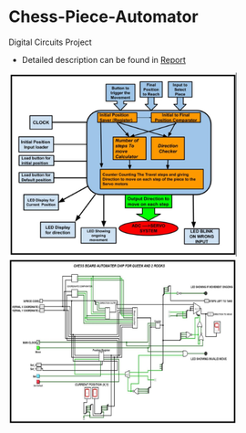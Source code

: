 # Chess-Piece-Automator
Digital Circuits Project 
* Detailed description can be found in [Report](https://github.com/offjangir/Chess-Piece-Automator/blob/main/DD%20ASSIGNMENT%20REPORT%20GROUP%2088.pdf)<p float='left'>
<img src = "https://github.com/offjangir/Chess-Piece-Automator/blob/main/Capture.JPG" width=400>
<img src = "https://github.com/offjangir/Chess-Piece-Automator/blob/main/Capture1.JPG" width=400>
</p>
